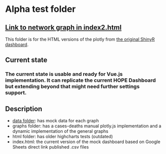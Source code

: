 # Alpha test folder
## [Link to network graph in index2.html](https://esbenkc.com/network)
This folder is for the HTML versions of the plotly from [the original ShinyR dashboard](https://hope-project.dk/dashboard).
## Current state
### The current state is usable and ready for Vue.js implementation. It can replicate the current HOPE Dashboard but extending beyond that might need further settings support.
## Description
- [data folder](https://docs.google.com/spreadsheets/d/1ozkd-ccNtZV1jUM3KvdAaXMAomSjGUI2pDksVPQV6f4/edit?usp=sharing): has mock data for each graph
- graphs folder: has a cases-deaths manual plotly.js implementation and a dynamic implementation of the general graphs
- html folder: has older highcharts tests (outdated)
- index.html: the current version of the mock dashboard based on Google Sheets direct link published .csv files